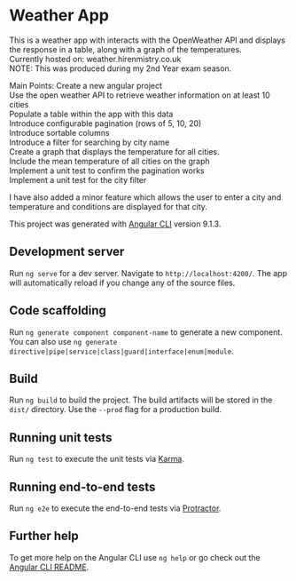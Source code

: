 # Weather App
This is a weather app with interacts with the OpenWeather API and displays the response in a table, along with a graph of the temperatures.  
Currently hosted on: weather.hirenmistry.co.uk  
NOTE: This was produced during my 2nd Year exam season.

Main Points:
Create a new angular project  
Use the open weather API to retrieve weather information on at least 10 cities  
Populate a table within the app with this data  
Introduce configurable pagination (rows of 5, 10, 20)  
Introduce sortable columns  
Introduce a filter for searching by city name  
Create a graph that displays the temperature for all cities.  
Include the mean temperature of all cities on the graph  
Implement a unit test to confirm the pagination works  
Implement a unit test for the city filter  

I have also added a minor feature which allows the user to enter a city and temperature and conditions are displayed for that city. 

This project was generated with [Angular CLI](https://github.com/angular/angular-cli) version 9.1.3.

## Development server

Run `ng serve` for a dev server. Navigate to `http://localhost:4200/`. The app will automatically reload if you change any of the source files.

## Code scaffolding

Run `ng generate component component-name` to generate a new component. You can also use `ng generate directive|pipe|service|class|guard|interface|enum|module`.

## Build

Run `ng build` to build the project. The build artifacts will be stored in the `dist/` directory. Use the `--prod` flag for a production build.

## Running unit tests

Run `ng test` to execute the unit tests via [Karma](https://karma-runner.github.io).

## Running end-to-end tests

Run `ng e2e` to execute the end-to-end tests via [Protractor](http://www.protractortest.org/).

## Further help

To get more help on the Angular CLI use `ng help` or go check out the [Angular CLI README](https://github.com/angular/angular-cli/blob/master/README.md).
